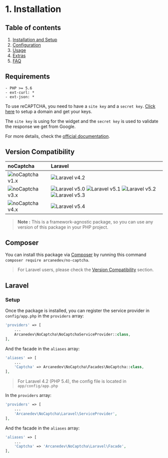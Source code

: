 # 1. Installation

## Table of contents

  1. [Installation and Setup](1-Installation-and-Setup.md)
  2. [Configuration](2-Configuration.md)
  3. [Usage](3-Usage.md)
  4. [Extras](4-Extras.md)
  5. [FAQ](5-FAQ.md)

## Requirements

    - PHP >= 5.6
    - ext-curl: *
    - ext-json: *

To use reCAPTCHA, you need to have a `site key` and a `secret key`. [Click here](https://www.google.com/recaptcha/admin) to setup a domain and get your keys.

The `site key` is using for the widget and the `secret key` is used to validate the response we get from Google.

For more details, check the [official documentation](https://developers.google.com/recaptcha/).

## Version Compatibility

| noCaptcha                         | Laravel                                                                                                             |
|:----------------------------------|:--------------------------------------------------------------------------------------------------------------------|
| ![noCaptcha v1.x][no_captcha_1_x] | ![Laravel v4.2][laravel_4_2]                                                                                        |
| ![noCaptcha v3.x][no_captcha_3_x] | ![Laravel v5.0][laravel_5_0] ![Laravel v5.1][laravel_5_1] ![Laravel v5.2][laravel_5_2] ![Laravel v5.3][laravel_5_3] |
| ![noCaptcha v4.x][no_captcha_4_x] | ![Laravel v5.4][laravel_5_4]                                                                                        |

> **Note :** This is a framework-agnostic package, so you can use any version of this package in your PHP project.

[laravel_4_2]:    https://img.shields.io/badge/v4.2-supported-brightgreen.svg?style=flat-square "Laravel v4.2"
[laravel_5_0]:    https://img.shields.io/badge/v5.0-supported-brightgreen.svg?style=flat-square "Laravel v5.0"
[laravel_5_1]:    https://img.shields.io/badge/v5.1-supported-brightgreen.svg?style=flat-square "Laravel v5.1"
[laravel_5_2]:    https://img.shields.io/badge/v5.2-supported-brightgreen.svg?style=flat-square "Laravel v5.2"
[laravel_5_3]:    https://img.shields.io/badge/v5.3-supported-brightgreen.svg?style=flat-square "Laravel v5.3"
[laravel_5_4]:    https://img.shields.io/badge/v5.4-supported-brightgreen.svg?style=flat-square "Laravel v5.4"

[no_captcha_1_x]: https://img.shields.io/badge/version-1.*-blue.svg?style=flat-square "noCaptcha v1.*"
[no_captcha_3_x]: https://img.shields.io/badge/version-3.*-blue.svg?style=flat-square "noCaptcha v3.*"
[no_captcha_4_x]: https://img.shields.io/badge/version-4.*-blue.svg?style=flat-square "noCaptcha v4.*"

## Composer

You can install this package via [Composer](http://getcomposer.org/) by running this command `composer require arcanedev/no-captcha`.

> For Laravel users, please check the [Version Compatibility](2-Version-Compatibility.md) section.

## Laravel

### Setup

Once the package is installed, you can register the service provider in `config/app.php` in the `providers` array:

```php
'providers' => [
    ...
    Arcanedev\NoCaptcha\NoCaptchaServiceProvider::class,
],
```

And the facade in the `aliases` array:

```php
'aliases' => [
    ...
    'Captcha' => Arcanedev\NoCaptcha\Facades\NoCaptcha::class,
],
```

> For Laravel 4.2 (PHP 5.4), the config file is located in `app/config/app.php`

In the `providers` array:

```php
'providers' => [
    ...
    'Arcanedev\NoCaptcha\Laravel\ServiceProvider',
],
```

And the facade in the `aliases` array:

```php
'aliases' => [
    ...
    'Captcha' => 'Arcanedev\NoCaptcha\Laravel\Facade',
],
```
